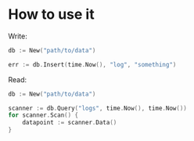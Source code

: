 # How to use it

Write:

```go
db := New("path/to/data")

err := db.Insert(time.Now(), "log", "something")
```
	
Read:

```go
db := New("path/to/data")

scanner := db.Query("logs", time.Now(), time.Now())	
for scanner.Scan() {
	datapoint := scanner.Data()
}	
```
